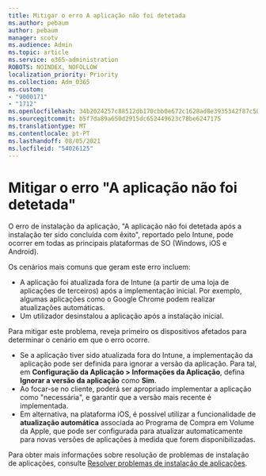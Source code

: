 ```yaml
---
title: Mitigar o erro A aplicação não foi detetada
ms.author: pebaum
author: pebaum
manager: scotv
ms.audience: Admin
ms.topic: article
ms.service: o365-administration
ROBOTS: NOINDEX, NOFOLLOW
localization_priority: Priority
ms.collection: Adm_O365
ms.custom:
- "9000171"
- "1712"
ms.openlocfilehash: 34b2024257c88512db170cbb0e672c1628ad8e3935342f87c5032492e1ad0259
ms.sourcegitcommit: b5f7da89a650d2915dc652449623c78be6247175
ms.translationtype: MT
ms.contentlocale: pt-PT
ms.lasthandoff: 08/05/2021
ms.locfileid: "54026125"
---
```

# <a name="mitigate-the-application-was-not-detected-error"></a>Mitigar o erro "A aplicação não foi detetada"

O erro de instalação da aplicação, "A aplicação não foi detetada após a instalação ter sido concluída com êxito", reportado pelo Intune, pode ocorrer em todas as principais plataformas de SO (Windows, iOS e Android).

Os cenários mais comuns que geram este erro incluem:

- A aplicação foi atualizada fora de Intune (a partir de uma loja de aplicações de terceiros) após a implementação inicial. Por exemplo, algumas aplicações como o Google Chrome podem realizar atualizações automáticas.
- Um utilizador desinstalou a aplicação após a instalação inicial.

Para mitigar este problema, reveja primeiro os dispositivos afetados para determinar o cenário em que o erro ocorre.

- Se a aplicação tiver sido atualizada fora do Intune, a implementação da aplicação pode ser definida para ignorar a versão da aplicação. Para tal, em **Configuração da Aplicação > Informações da Aplicação**, defina **Ignorar a versão da aplicação** como **Sim**.
- Ao focar-se no cliente, poderá ser apropriado implementar a aplicação como "necessária", e garantir que a versão mais recente é implementada.
- Em alternativa, na plataforma iOS, é possível utilizar a funcionalidade de **atualização automática** associada ao Programa de Compra em Volume da Apple, que pode ser configurada para atualizar automaticamente para novas versões de aplicações à medida que forem disponibilizadas.

Para obter mais informações sobre resolução de problemas de instalação de aplicações, consulte [Resolver problemas de instalação de aplicações](https://docs.microsoft.com/intune/troubleshoot-app-install).
